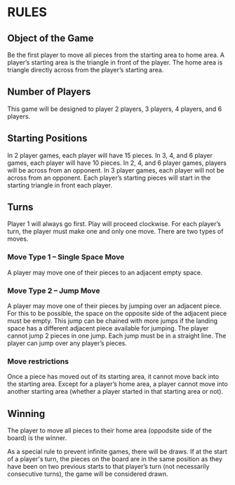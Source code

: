 # RULES
## Object of the Game
Be the first player to move all pieces from the starting area to home area.  A player’s starting area is the triangle in front of the player.  The home area is triangle directly across from the player’s starting area.
## Number of Players
This game will be designed to player 2 players, 3 players, 4 players, and 6 players.
## Starting Positions
In 2 player games, each player will have 15 pieces.  In 3, 4, and 6 player games, each player will have 10 pieces.
In 2, 4, and 6 player games, players will be across from an opponent.  In 3 player games, each player will not be across from an opponent.
Each player’s starting pieces will start in the starting triangle in front each player.
## Turns
Player 1 will always go first.  Play will proceed clockwise.
For each player’s turn, the player must make one and only one move.
There are two types of moves.  
### Move Type 1 – Single Space Move
A player may move one of their pieces to an adjacent empty space.
### Move Type 2 – Jump Move
A player may move one of their pieces by jumping over an adjacent piece.  For this to be possible, the space on the opposite side of the adjacent piece must be empty.  This jump can be chained with more jumps if the landing space has a different adjacent piece available for jumping.  The player cannot jump 2 pieces in one jump.  Each jump must be in a straight line.  The player can jump over any player’s pieces.
### Move restrictions
Once a piece has moved out of its starting area, it cannot move back into the starting area.
Except for a player’s home area, a player cannot move into another starting area (whether a player started in that starting area or not). 
## Winning
The player to move all pieces to their home area (oppodsite side of the board) is the winner.

As a special rule to prevent infinite games, there will be draws.  If at the start of a player's turn, the pieces on the board are in the same position as they have been on two previous starts to that player’s turn (not necessarily consecutive turns), the game will be considered drawn.
